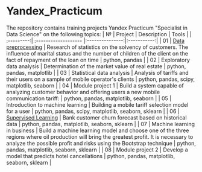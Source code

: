 # Yandex_Practicum

The repository contains training projects Yandex Practicum "Specialist in Data Science" on the following topics:
| №          | Project              | Description     | Tools       |
| :---------:| :------------------- |:---------------:|:-----------:|
| 01         | [Data preprocessing](https://github.com/Dievpo/Yandex_Practicum/tree/master/01_Data_preprocessing)   | Research of statistics on the solvency of customers. The influence of marital status and the number of children of the client on the fact of repayment of the loan on time | python, pandas |
| 02         | Exploratory data analysis  | Determination of the market value of real estate | python, pandas, matplotlib |
| 03         | Statistical data analysis  | Analysis of tariffs and their users on a sample of mobile operator's clients | python, pandas, scipy, matplotlib, seaborn |
| 04         | Module project 1  | Build a system capable of analyzing customer behavior and offering users a new mobile communication tariff: | python, pandas, matplotlib, seaborn |
| 05         | Introduction to machine learning  | Building a mobile tariff selection model for a user | python, pandas, scipy, matplotlib, seaborn, sklearn |
| 06         | [Supervised Learning](https://github.com/Dievpo/Yandex_Practicum/tree/master/06_Supervised_Learning)  | Bank customer churn forecast based on historical data | python, pandas, matplotlib, seaborn, sklearn |
| 07         | Machine learning in business  | Build a machine learning model and choose one of the three regions where oil production will bring the greatest profit. It is necessary to analyze the possible profit and risks using the Bootstrap technique | python, pandas, matplotlib, seaborn, sklearn |
| 08         | Module project 2  | Develop a model that predicts hotel cancellations | python, pandas, matplotlib, seaborn, sklearn |
